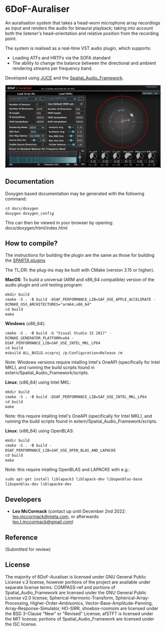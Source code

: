 # 6DoF-Auraliser

An auralisation system that takes a head-worn microphone array recordings as input and renders the audio for binaural playback; taking into account both the listener's head-orientation and relative position from the recording point.

The system is realised as a real-time VST audio plugin, which supports:
* Loading ATFs and HRTFs via the SOFA standard
* The ability to change the balance between the directional and ambient rendering streams per frequency band.

Developed using [JUCE](https://github.com/WeAreROLI/JUCE/) and the [Spatial_Audio_Framework](https://github.com/leomccormack/Spatial_Audio_Framework).

![](PluginGUI.png)

## Documentation

Doxygen based documentation may be generated with the following command:
```
cd docs/doxygen
doxygen doxygen_config
```
This can then be viewed in your browser by opening: docs/doxygen/html/index.html


## How to compile?

The instructions for building the plugin are the same as those for building the [SPARTA plugins](https://github.com/leomccormack/SPARTA)

The TL;DR: the plug-ins may be built with CMake (version 3.15 or higher).

**MacOS**: To build a universal (ARM and x86_64 compatible) version of the audio plugin and unit testing program:
```
mkdir build
cmake -S . -B build -DSAF_PERFORMANCE_LIB=SAF_USE_APPLE_ACCELERATE -DCMAKE_OSX_ARCHITECTURES="arm64;x86_64" 
cd build
make
```

**Windows** (x86_64):
```
cmake -S . -B build -G "Visual Studio 15 2017" -DCMAKE_GENERATOR_PLATFORM=x64 -DSAF_PERFORMANCE_LIB=SAF_USE_INTEL_MKL_LP64
cd build
msbuild ALL_BUILD.vcxproj /p:Configuration=Release /m
```
Note: Windows versions require intalling Intel's OneAPI (specifically for Intel MKL), and running the build scripts found in extern/Spatial_Audio_Framework/scripts. 

**Linux**: (x86_64) using Intel MKL:
```
mkdir build
cmake -S . -B build -DSAF_PERFORMANCE_LIB=SAF_USE_INTEL_MKL_LP64
cd build
make
```
Note: this require intalling Intel's OneAPI (specifically for Intel MKL), and running the build scripts found in extern/Spatial_Audio_Framework/scripts. 

**Linux**: (x86_64) using OpenBLAS:
```
mkdir build
cmake -S . -B build -DSAF_PERFORMANCE_LIB=SAF_USE_OPEN_BLAS_AND_LAPACKE
cd build
make
```
Note: this require intalling OpenBLAS and LAPACKE with e.g.:
```
sudo apt-get install liblapack3 liblapack-dev libopenblas-base libopenblas-dev liblapacke-dev
```

## Developers

* **Leo McCormack** (contact up until December 2nd 2022: leo.mccormack@meta.com, or afterwards: leo.t.mccormack@gmail.com)

## Reference

(Submitted for review)

## License

The majority of 6DoF-Auraliser is licensed under GNU General Public License v.3 license, however portions of the project are available under separate license terms: COMPASS-ref and portions of Spatial_Audio_Framework are licensed under the GNU General Public License v2.0 license; Spherical-Harmonic-Transform, Spherical-Array-Processing, Higher-Order-Ambisonics, Vector-Base-Amplitude-Panning, Array-Response-Simulator, HO-SIRR, shoebox-roomsim are licensed under the BSD 3-Clause "New" or "Revised" License; afSTFT is licensed under the MIT license; portions of Spatial_Audio_Framework are licensed under the ISC license.
